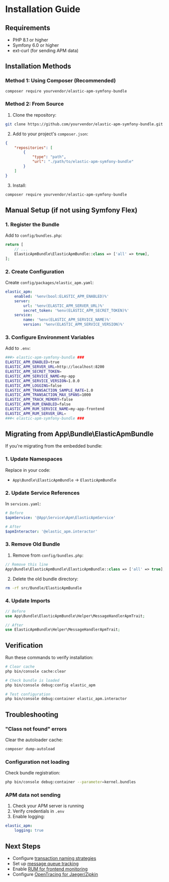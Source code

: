 # Installation Guide

## Requirements

- PHP 8.1 or higher
- Symfony 6.0 or higher
- ext-curl (for sending APM data)

## Installation Methods

### Method 1: Using Composer (Recommended)

```bash
composer require yourvendor/elastic-apm-symfony-bundle
```

### Method 2: From Source

1. Clone the repository:
```bash
git clone https://github.com/yourvendor/elastic-apm-symfony-bundle.git
```

2. Add to your project's `composer.json`:
```json
{
    "repositories": [
        {
            "type": "path",
            "url": "./path/to/elastic-apm-symfony-bundle"
        }
    ]
}
```

3. Install:
```bash
composer require yourvendor/elastic-apm-symfony-bundle
```

## Manual Setup (if not using Symfony Flex)

### 1. Register the Bundle

Add to `config/bundles.php`:

```php
return [
    // ...
    ElasticApmBundle\ElasticApmBundle::class => ['all' => true],
];
```

### 2. Create Configuration

Create `config/packages/elastic_apm.yaml`:

```yaml
elastic_apm:
    enabled: '%env(bool:ELASTIC_APM_ENABLED)%'
    server:
        url: '%env(ELASTIC_APM_SERVER_URL)%'
        secret_token: '%env(ELASTIC_APM_SECRET_TOKEN)%'
    service:
        name: '%env(ELASTIC_APM_SERVICE_NAME)%'
        version: '%env(ELASTIC_APM_SERVICE_VERSION)%'
```

### 3. Configure Environment Variables

Add to `.env`:

```bash
###> elastic-apm-symfony-bundle ###
ELASTIC_APM_ENABLED=true
ELASTIC_APM_SERVER_URL=http://localhost:8200
ELASTIC_APM_SECRET_TOKEN=
ELASTIC_APM_SERVICE_NAME=my-app
ELASTIC_APM_SERVICE_VERSION=1.0.0
ELASTIC_APM_LOGGING=false
ELASTIC_APM_TRANSACTION_SAMPLE_RATE=1.0
ELASTIC_APM_TRANSACTION_MAX_SPANS=1000
ELASTIC_APM_TRACK_MEMORY=false
ELASTIC_APM_RUM_ENABLED=false
ELASTIC_APM_RUM_SERVICE_NAME=my-app-frontend
ELASTIC_APM_RUM_SERVER_URL=
###< elastic-apm-symfony-bundle ###
```

## Migrating from App\Bundle\ElasticApmBundle

If you're migrating from the embedded bundle:

### 1. Update Namespaces

Replace in your code:
- `App\Bundle\ElasticApmBundle` → `ElasticApmBundle`

### 2. Update Service References

In `services.yaml`:
```yaml
# Before
$apmService: '@App\Service\Apm\ElasticApmService'

# After
$apmInteractor: '@elastic_apm.interactor'
```

### 3. Remove Old Bundle

1. Remove from `config/bundles.php`:
```php
// Remove this line
App\Bundle\ElasticApmBundle\ElasticApmBundle::class => ['all' => true],
```

2. Delete the old bundle directory:
```bash
rm -rf src/Bundle/ElasticApmBundle
```

### 4. Update Imports

```php
// Before
use App\Bundle\ElasticApmBundle\Helper\MessageHandlerApmTrait;

// After
use ElasticApmBundle\Helper\MessageHandlerApmTrait;
```

## Verification

Run these commands to verify installation:

```bash
# Clear cache
php bin/console cache:clear

# Check bundle is loaded
php bin/console debug:config elastic_apm

# Test configuration
php bin/console debug:container elastic_apm.interactor
```

## Troubleshooting

### "Class not found" errors

Clear the autoloader cache:
```bash
composer dump-autoload
```

### Configuration not loading

Check bundle registration:
```bash
php bin/console debug:container --parameter=kernel.bundles
```

### APM data not sending

1. Check your APM server is running
2. Verify credentials in `.env`
3. Enable logging:
```yaml
elastic_apm:
    logging: true
```

## Next Steps

- Configure [transaction naming strategies](README.md#transaction-naming-strategies)
- Set up [message queue tracking](README.md#message-queue--symfony-messenger-integration)
- Enable [RUM for frontend monitoring](README.md#security-considerations)
- Configure [OpenTracing for Jaeger/Zipkin](README.md#opentracing-support-jaegerzipkin)